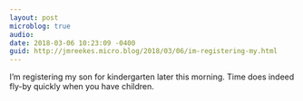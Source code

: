 ```yaml
---
layout: post
microblog: true
audio: 
date: 2018-03-06 10:23:09 -0400
guid: http://jmreekes.micro.blog/2018/03/06/im-registering-my.html
---
```

I’m registering my son for kindergarten later this morning. Time does indeed fly-by quickly when you have children. 
